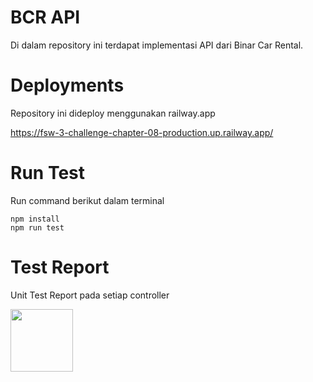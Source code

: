 # BCR API

Di dalam repository ini terdapat implementasi API dari Binar Car Rental.

# Deployments

Repository ini dideploy menggunakan railway.app

https://fsw-3-challenge-chapter-08-production.up.railway.app/

# Run Test

Run command berikut dalam terminal

```
npm install
npm run test
```

# Test Report

Unit Test Report pada setiap controller

<img src="images/test-report" width="100px">
